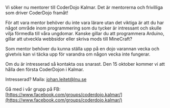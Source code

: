 Vi söker nu mentorer till CoderDojo Kalmar. Det är mentorerna och frivilliga som driver CoderDojo framåt!

För att vara mentor behöver du inte vara lärare utan det viktiga är att du har något område inom programmering som du tycker är intressant och skulle vilja förmedla till våra ungdomar. Kanske gillar du att programmera Arduino, gillar att utveckla webbsidor eller skriva mods till MineCraft?

Som mentor behöver du kunna ställa upp på en dojo varannan vecka och givetvis kan vi täcka upp för varandra om någon vecka inte fungerar. 

Om du är intresserad så kontakta oss snarast. Den 15 oktober kommer vi att hålla den första CoderDojon i Kalmar. 

Intresserad? Maila: johan.leitet@lnu.se

Gå med i vår grupp på FB: [https://www.facebook.com/groups/coderdojo.kalmar/](https://www.facebook.com/groups/coderdojo.kalmar/)